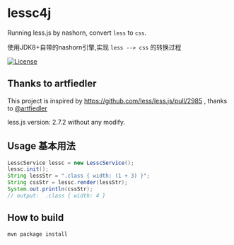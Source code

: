 # lessc4j

Running less.js by nashorn, convert `less` to `css`.

使用JDK8+自带的nashorn引擎,实现 `less --> css` 的转换过程

[![License](https://img.shields.io/badge/license-Apache%202-4EB1BA.svg)](https://www.apache.org/licenses/LICENSE-2.0.html)

## Thanks to artfiedler

This project is inspired by https://github.com/less/less.js/pull/2985 , thanks to [@artfiedler](https://github.com/artfiedler)

less.js version: 2.7.2 without any modify.

## Usage 基本用法

```java
LesscService lessc = new LesscService();
lessc.init();
String lessStr = ".class { width: (1 + 3) }";
String cssStr = lessc.render(lessStr);
System.out.println(cssStr);
// output:  .class { width: 4 }
```
## How to build

```
mvn package install
```

## 